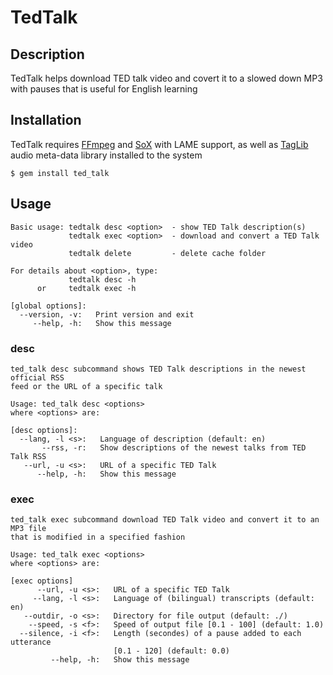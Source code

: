 # TedTalk

## Description

TedTalk helps download TED talk video and covert it to a slowed down MP3 with pauses that is useful for English learning

## Installation

TedTalk requires [FFmpeg](http://ffmpeg.org/) and [SoX](http://sox.sourceforge.net/) with LAME support, as well as [TagLib](http://taglib.github.com/) audio meta-data library installed to the system

    $ gem install ted_talk 


## Usage

	Basic usage: tedtalk desc <option>  - show TED Talk description(s)
	             tedtalk exec <option>  - download and convert a TED Talk video
	             tedtalk delete         - delete cache folder

	For details about <option>, type:
	             tedtalk desc -h
	      or     tedtalk exec -h

	[global options]:
	  --version, -v:   Print version and exit
	     --help, -h:   Show this message

### desc

	ted_talk desc subcommand shows TED Talk descriptions in the newest official RSS
	feed or the URL of a specific talk

	Usage: ted_talk desc <options>
	where <options> are:

	[desc options]:
	  --lang, -l <s>:   Language of description (default: en)
	       --rss, -r:   Show descriptions of the newest talks from TED Talk RSS
	   --url, -u <s>:   URL of a specific TED Talk
	      --help, -h:   Show this message

### exec

	ted_talk exec subcommand download TED Talk video and convert it to an MP3 file
	that is modified in a specified fashion

	Usage: ted_talk exec <options>
	where <options> are:

	[exec options]      
	      --url, -u <s>:   URL of a specific TED Talk
	     --lang, -l <s>:   Language of (bilingual) transcripts (default: en)
	   --outdir, -o <s>:   Directory for file output (default: ./)
	    --speed, -s <f>:   Speed of output file [0.1 - 100] (default: 1.0)
	  --silence, -i <f>:   Length (secondes) of a pause added to each utterance
	                       [0.1 - 120] (default: 0.0)
	         --help, -h:   Show this message
